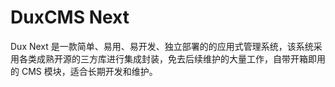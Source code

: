 # DuxCMS Next

Dux Next 是一款简单、易用、易开发、独立部署的的应用式管理系统，该系统采用各类成熟开源的三方库进行集成封装，免去后续维护的大量工作，自带开箱即用的 CMS 模块，适合长期开发和维护。
